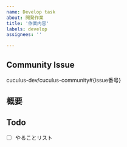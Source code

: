 ```yaml
---
name: Develop task
about: 開発作業
title: '作業内容'
labels: develop
assignees: ''

---
```

## Community Issue
cuculus-dev/cuculus-community#{issue番号}

## 概要

## Todo
- [ ] やることリスト
